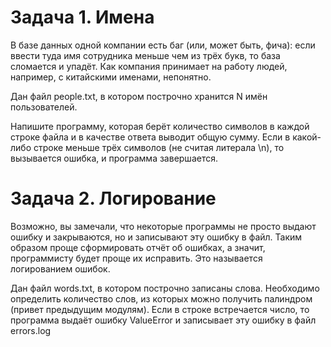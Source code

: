 # Задача 1. Имена

В базе данных одной компании есть баг (или, может быть, фича): если ввести туда имя сотрудника меньше чем из трёх букв, то база сломается и упадёт. Как компания принимает на работу людей, например, с китайскими именами, непонятно.

Дан файл people.txt, в котором построчно хранится N имён пользователей. 

Напишите программу, которая берёт количество символов в каждой строке файла и в качестве ответа выводит общую сумму. Если в какой-либо строке меньше трёх символов (не считая литерала \n), то вызывается ошибка, и программа завершается.



# Задача 2. Логирование

Возможно, вы замечали, что некоторые программы не просто выдают ошибку и закрываются, но и записывают эту ошибку в файл. Таким образом проще сформировать отчёт об ошибках, а значит, программисту будет проще их исправить. Это называется логированием ошибок.

Дан файл words.txt, в котором построчно записаны слова. Необходимо определить количество слов, из которых можно получить палиндром (привет предыдущим модулям). Если в строке встречается число, то программа выдаёт ошибку ValueError и записывает эту ошибку в файл errors.log

